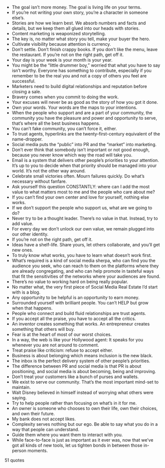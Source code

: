  - The goal isn’t more money. The goal is living life on your terms.
 - If you’re not writing your own story, you’re a character in someone else’s.
 - Stories are how we learn best. We absorb numbers and facts and details, but we keep them all glued into our heads with stories.
 - Content marketing is weaponized storytelling.
 - The key is, no matter what story you tell, make your buyer the hero.
 - Cultivate visibility because attention is currency.
 - Don’t settle. Don’t finish crappy books. If you don’t like the menu, leave the restaurant. If you’re not on the right path, get off it.
 - Your day is your week is your month is your year.
 - You might be the “little drummer boy,” worried that what you have to say isn’t worthy. Everyone has something to contribute, especially if you remember to be the real you and not a copy of others you feel are successful.
 - Marketers need to build digital relationships and reputation before closing a sale.
 - Bravery comes when you commit to doing the work.
 - Your excuses will never be as good as the story of how you got it done.
 - Own your words. Your words are the maps to your intentions.
 - When the people who support and are a part of your community, the community you have the pleasure and power and opportunity to serve, that’s where all the best business happens.
 - You can’t fake community, you can’t force it, either.
 - To trust agents, hyperlinks are the twenty-first-century equivalent of the name-dropper.
 - Social media puts the “public” into PR and the “market” into marketing.
 - Don’t ever think that somebody isn’t important or not good enough, because you never know which way the road will take you.
 - Email is a system that delivers other people’s priorities to your attention. It’s up to you to decide when that priority should be managed into your world. It’s not the other way around.
 - Celebrate small victories often. Mourn failures quickly. Do what’s necessary without fanfare.
 - Ask yourself this question CONSTANTLY: where can I add the most value to what matters most to me and the people who care about me?
 - If you can’t find your own center and love for yourself, nothing else works.
 - If we don’t support the people who support us, what are we going to do?
 - Never try to be a thought leader. There’s no value in that. Instead, try to add value.
 - For every day we don’t unlock our own value, we remain plugged into our other identity.
 - If you’re not on the right path, get off it.
 - Ideas have a shelf-life. Share yours, let others collaborate, and you’ll get new ones.
 - To truly know what works, you have to learn what doesn’t work first.
 - What’s required is a kind of social media sherpa, who can find you the audience you seek, who can reach to them on the platforms where they are already congregating, and who can help promote in tasteful ways that fit the sensitivities of the networks where your audiences are found.
 - There’s no value to working hard on being really popular.
 - No matter what, the very first piece of Social Media Real Estate I’d start with is a blog.
 - Any opportunity to be helpful is an opportunity to earn money.
 - Surrounded yourself with brilliant people. You can’t HELP but grow when that happens.
 - People who connect and build fluid relationships are trust agents.
 - If you accept all the praise, you have to accept all the critics.
 - An inventor creates something that works. An entrepreneur creates something that others will buy.
 - Fear is at the heart of most of our worst choices.
 - In a way, the web is like your Hollywood agent: It speaks for you whenever you are not around to comment.
 - Treat praise like criticism: refuse to accept either.
 - Business is about belonging which means inclusion is the new black.
 - The inbox is the perfect delivery system of other people’s priorities.
 - The difference between PR and social media is that PR is about positioning, and social media is about becoming, being and improving.
 - Don’t treat your customers like a bunch of purses and wallets.
 - We exist to serve our community. That’s the most important mind-set to maintain.
 - Walt Disney believed in himself instead of worrying what others were saying.
 - Try to help people rather than focusing on what’s in it for me.
 - An owner is someone who chooses to own their life, own their choices, and own their future.
 - My bank does not accept likes.
 - Complexity serves nothing but our ego. Be able to say what you do in a way that people can understand.
 - Guide them where you want them to interact with you.
 - While face-to-face is just as important as it ever was, now that we’ve got all kinds of new tools, let us tighten bonds in between those in-person moments.

51 quotes